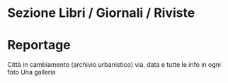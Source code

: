 # Sezione Libri / Giornali / Riviste


 # Reportage
 Città in cambiamento (archivio urbanistico)
 via, data e tutte le info in ogni foto
 Una galleria